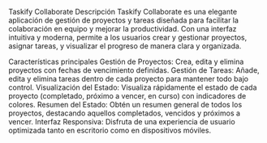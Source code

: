 Taskify Collaborate
Descripción
Taskify Collaborate es una elegante aplicación de gestión de proyectos y tareas diseñada para facilitar la colaboración en equipo y mejorar la productividad. Con una interfaz intuitiva y moderna, permite a los usuarios crear y gestionar proyectos, asignar tareas, y visualizar el progreso de manera clara y organizada.

Características principales
Gestión de Proyectos: Crea, edita y elimina proyectos con fechas de vencimiento definidas.
Gestión de Tareas: Añade, edita y elimina tareas dentro de cada proyecto para mantener todo bajo control.
Visualización del Estado: Visualiza rápidamente el estado de cada proyecto (completado, próximo a vencer, en curso) con indicadores de colores.
Resumen del Estado: Obtén un resumen general de todos los proyectos, destacando aquellos completados, vencidos y próximos a vencer.
Interfaz Responsiva: Disfruta de una experiencia de usuario optimizada tanto en escritorio como en dispositivos móviles.
